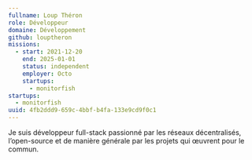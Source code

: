 ```yaml
---
fullname: Loup Théron
role: Développeur
domaine: Développement
github: louptheron
missions:
  - start: 2021-12-20
    end: 2025-01-01
    status: independent
    employer: Octo
    startups:
      - monitorfish
startups:
  - monitorfish
uuid: 4fb2ddd9-659c-4bbf-b4fa-133e9cd9f0c1
---
```

Je suis développeur full-stack passionné par les réseaux décentralisés, l’open-source et de manière générale par les projets qui œuvrent pour le commun.